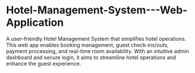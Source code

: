 # Hotel-Management-System---Web-Application
A user-friendly Hotel Management System that simplifies hotel operations. This web app enables booking management, guest check-ins/outs, payment processing, and real-time room availability. With an intuitive admin dashboard and secure login, it aims to streamline hotel operations and enhance the guest experience.

